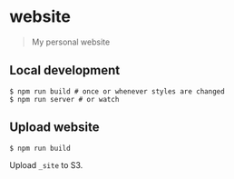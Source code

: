 # website

> My personal website

## Local development

```
$ npm run build # once or whenever styles are changed
$ npm run server # or watch
```

## Upload website

```
$ npm run build
```

Upload `_site` to S3.
